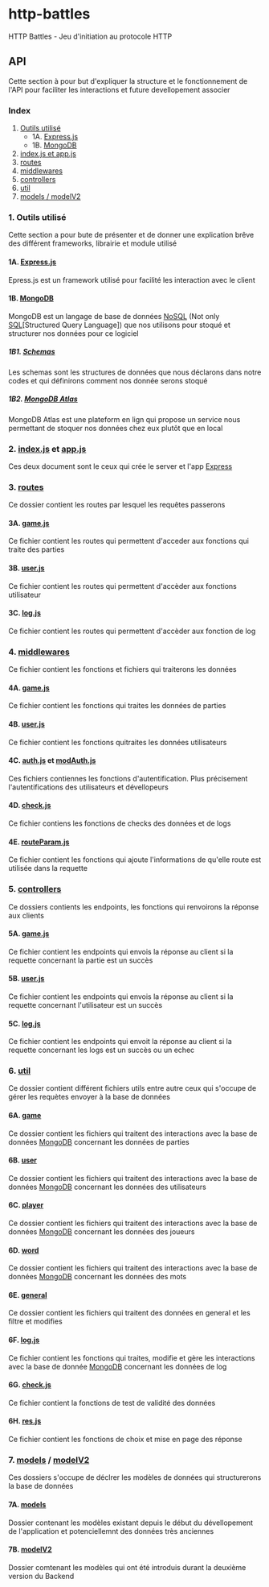 # http-battles
HTTP Battles - Jeu d'initiation au protocole HTTP

## API
Cette section à pour but d'expliquer la structure et le fonctionnement de l'API pour faciliter les interactions et future devellopement associer

### Index
1.  [Outils utilisé](#1-outils-utilisé)
    - 1A. [Express.js](#1a-expressjs)
    - 1B. [MongoDB](#1b-mongodb)
2.  [index.js et app.js](#2-indexjs-et-appjs)
3.  [routes](#3-routes)
4.  [middlewares](#4-middlewares)
5.  [controllers](#5-controllers)
6.  [util](#6-util)
7.  [models / modelV2](#7-models--modelv2)

###     1. Outils utilisé
Cette section a pour bute de présenter et de donner une explication brêve des différent frameworks, librairie et module utilisé

####        1A. [Express.js](https://expressjs.com/)
Epress.js est un framework utilisé pour facilité les interaction avec le client

####        1B. [MongoDB](https://www.mongodb.com/)
MongoDB est un langage de base de données [NoSQL](https://fr.wikipedia.org/wiki/NoSQL) (Not only [SQL]((https://fr.wikipedia.org/wiki/Structured_Query_Language))[Structured Query Language]) que nos utilisons pour stoqué et structurer nos données pour ce logiciel

#####           1B1. [Schemas](#7-models--modelv2)
Les schemas sont les structures de données que nous déclarons dans notre codes et qui définirons comment nos donnée serons stoqué

#####           1B2. [MongoDB Atlas](https://www.mongodb.com/)
MongoDB Atlas est une plateform en lign qui propose un service nous permettant de stoquer nos données chez eux plutôt que en local

###     2. [index.js](api/index.js) et [app.js](api/app.js)
Ces deux document sont le ceux qui crée le server et l'app [Express](#expressjs)

###     3. [routes](api/routes)
Ce dossier contient les routes par lesquel les requêtes passerons

####        3A. [game.js](api/routes/game.js)
Ce fichier contient les routes qui permettent d'acceder aux fonctions qui traite des parties

####        3B. [user.js](api/routes/user.js)
Ce fichier contient les routes qui permettent d'accèder aux fonctions utilisateur

####        3C. [log.js ](api/routes/log.js)
Ce fichier contient les routes qui permettent d'accèder aux fonction de log

###     4. [middlewares](api/middleware)
Ce fichier contient les fonctions et fichiers qui traiterons les données

####        4A. [game.js](api/middleware/game.js)
Ce fichier contient les fonctions qui traites les données de parties

####        4B. [user.js](api/middleware/user.js)
Ce fichier contient les fonctions quitraites les données utilisateurs

####        4C. [auth.js](api/middleware/auth.js) et [modAuth.js](api/middleware/modAut.js)
Ces fichiers contiennes les fonctions d'autentification. Plus précisement l'autentifications des utilisateurs et dévellopeurs

####        4D. [check.js](api/middleware/check.js)
Ce fichier contiens les fonctions de checks des données et de logs

####        4E. [routeParam.js](api/middleware/routeParam.js)
Ce fichier contient les fonctions qui ajoute l'informations de qu'elle route est utilisée dans la requette

###     5. [controllers](api/controllers) 
Ce dossiers contients les endpoints, les fonctions qui renvoirons la réponse aux clients

####        5A. [game.js](api/controllers/game.js)
Ce fichier contient les endpoints qui envois la réponse au client si la requette concernant la partie est un succès

####        5B. [user.js](api/controllers/user.js)
Ce fichier contient les endpoints qui envois la réponse au client si la requette concernant l'utilisateur est un succès

####        5C. [log.js](api/controllers/log.js)
Ce fichier contient les endpoints qui envoit la réponse au client si la requette concernant les logs est un succès ou un echec

###     6. [util](api/util)
Ce dossier contient différent fichiers utils entre autre ceux qui s'occupe de gérer les requètes envoyer à la base de données

####        6A. [game](api/util/game)
Ce dossier contient les fichiers qui traitent des interactions avec la base de données [MongoDB](#1b-mongodb) concernant les données de parties

####        6B. [user](api/util/user)
Ce dossier contient les fichiers qui traitent des interactions avec la base de données [MongoDB](#1b-mongodb) concernant les données des utilisateurs

####        6C. [player](api/util/player)
Ce dossier contient les fichiers qui traitent des interactions avec la base de données [MongoDB](#1b-mongodb) concernant les données des joueurs

####        6D. [word](api/util/word)
Ce dossier contient les fichiers qui traitent des interactions avec la base de données [MongoDB](#1b-mongodb) concernant les données des mots

####        6E. [general](api/util/general)
Ce dossier contient les fichiers qui traitent des données en general et les filtre et modifies

####        6F. [log.js](api/util/log.js)
Ce fichier contient les fonctions qui traites, modifie et gère les interactions avec la base de donnée [MongoDB](#1b-mongodb) concernant les données de log

####        6G. [check.js](api/util/check.js)
Ce fichier contient la fonctions de test de validité des données 

####        6H. [res.js](api/util/res.js)
Ce fichier contient les fonctions de choix et mise en page des réponse

###     7. [models](api/models) / [modelV2](api/modelV2)
Ces dossiers s'occupe de déclrer les modèles de données qui structurerons la base de données

####    7A. [models](api/models)
Dossier contenant les modèles existant depuis le début du dévellopement de l'application et potenciellemnt des données très anciennes

####    7B. [modelV2](api/modelV2)
Dossier comtenant les modèles qui ont été introduis durant la deuxième version du Backend

